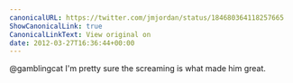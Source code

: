```yaml
---
canonicalURL: https://twitter.com/jmjordan/status/184680364118257665
ShowCanonicalLink: true
CanonicalLinkText: View original on
date: 2012-03-27T16:36:44+00:00
---
```

@gamblingcat I'm pretty sure the screaming is what made him great.